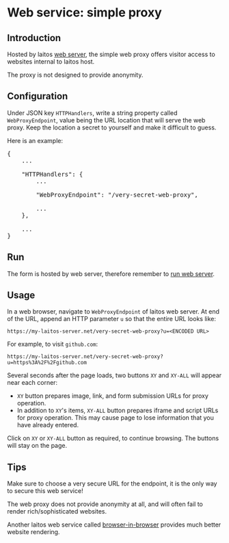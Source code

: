 # Web service: simple proxy

## Introduction
Hosted by laitos [web server](https://github.com/HouzuoGuo/laitos/wiki/%5BDaemon%5D-web-server), the simple web proxy offers
visitor access to websites internal to laitos host.

The proxy is not designed to provide anonymity.

## Configuration
Under JSON key `HTTPHandlers`, write a string property called `WebProxyEndpoint`, value being the URL location that will
serve the web proxy. Keep the location a secret to yourself and make it difficult to guess.

Here is an example:
<pre>
{
    ...

    "HTTPHandlers": {
        ...

        "WebProxyEndpoint": "/very-secret-web-proxy",

        ...
    },

    ...
}
</pre>

## Run
The form is hosted by web server, therefore remember to [run web server](https://github.com/HouzuoGuo/laitos/wiki/%5BDaemon%5D-web-server#run).

## Usage
In a web browser, navigate to `WebProxyEndpoint` of laitos web server. At end of the URL, append an HTTP parameter `u`
so that the entire URL looks like:

    https://my-laitos-server.net/very-secret-web-proxy?u=<ENCODED URL>

For example, to visit `github.com`:

    https://my-laitos-server.net/very-secret-web-proxy?u=https%3A%2F%2Fgithub.com

Several seconds after the page loads, two buttons `XY` and `XY-ALL` will appear near each corner:
- `XY` button prepares image, link, and form submission URLs for proxy operation.
- In addition to `XY`'s items, `XY-ALL` button prepares iframe and script URLs for proxy operation. This may cause page
  to lose information that you have already entered.

Click on `XY` or `XY-ALL` button as required, to continue browsing. The buttons will stay on the page.

## Tips
Make sure to choose a very secure URL for the endpoint, it is the only way to secure this web service!

The web proxy does not provide anonymity at all, and will often fail to render rich/sophisticated websites.

Another laitos web service called [browser-in-browser](https://github.com/HouzuoGuo/laitos/wiki/%5BWeb-service%5D-browser-in-browser)
provides much better website rendering.